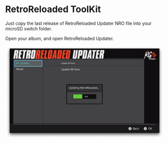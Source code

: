 # RetroReloaded ToolKit

Just copy the last release of RetroReloaded Updater NRO file into your microSD switch folder.

Open your album, and open RetroReloaded Updater.

![alt text](RetroReloadedUpdater.png)

